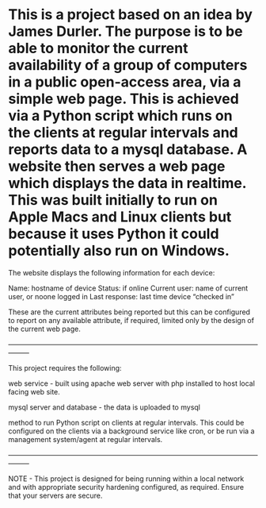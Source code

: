 # This is a project based on an idea by James Durler. The purpose is to be able to monitor the current availability of a group of computers in a public open-access area, via a simple web page. This is achieved via a Python script which runs on the clients at regular intervals and reports data to a mysql database. A website then serves a web page which displays the data in realtime. This was built initially to run on Apple Macs and Linux clients but because it uses Python it could potentially also run on Windows.

The website displays the following information for each device:

Name:			hostname of device
Status:		if online
Current user:		name of current user, or noone logged in
Last response:	last time device “checked in”

These are the current attributes being reported but this can be configured to report on any available attribute, if required, limited only by the design of the current web page.

———————————————————————————————————————

This project requires the following:

web service - built using apache web server with php installed to host local facing web site. 

mysql server and database - the data is uploaded to mysql

method to run Python script on clients at regular intervals. This could be configured on the clients via a background service like cron, or be run via a management system/agent at regular intervals. 

———————————————————————————————————————


NOTE - This project is designed for being running within a local network and with appropriate security hardening configured, as required. Ensure that your servers are secure.
